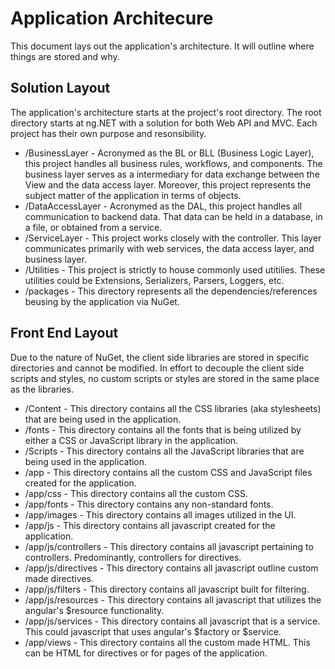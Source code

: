 Application Architecure
========================
This document lays out the application's architecture. It will outline where things are stored and why.

Solution Layout
-----------------------
The application's architecture starts at the project's root directory. The root directory starts at ng.NET with a solution for both Web API and MVC. Each project has their own purpose and resonsibility. 

* /BusinessLayer - Acronymed as the BL or BLL (Business Logic Layer), this project handles all business rules, workflows, and components. The business layer serves as a intermediary for data exchange between the View and the data access layer. Moreover, this project represents the subject matter of the application in terms of objects.
* /DataAccessLayer - Acronymed as the DAL, this project handles all communication to backend data. That data can be held in a database, in a file, or obtained from a service.
* /ServiceLayer - This project works closely with the controller. This layer communicates primarily with web services, the data access layer, and business layer.
* /Utilities - This project is strictly to house commonly used utitilies. These utilities could be Extensions, Serializers, Parsers, Loggers, etc.
* /packages - This directory represents all the dependencies/references beusing by the application via NuGet.

Front End Layout
---------------------
Due to the nature of NuGet, the client side libraries are stored in specific directories and cannot be modified. In effort to decouple the client side scripts and styles, no custom scripts or styles are stored in the same place as the libraries.

* /Content - This directory contains all the CSS libraries (aka stylesheets) that are being used in the application.
* /fonts - This directory contains all the fonts that is being utilized by either a CSS or JavaScript library in the application.
* /Scripts - This directory contains all the JavaScript libraries that are being used in the application.
* /app - This directory contains all the custom CSS and JavaScript files created for the application.
* /app/css - This directory contains all the custom CSS.
* /app/fonts - This directory contains any non-standard fonts.
* /app/images - This directory contains all images utilized in the UI.
* /app/js - This directory contains all javascript created for the application.
* /app/js/controllers - This directory contains all javascript pertaining to controllers. Predominantly, controllers for directives.
* /app/js/directives - This directory contains all javascript outline custom made directives.
* /app/js/filters - This directory contains all javascript built for filtering.
* /app/js/resources - This directory contains all javascript that utilizes the angular's $resource functionality.
* /app/js/services - This directory contains all javascript that is a service. This could javascript that uses angular's $factory or $service.
* /app/views - This directory contains all the custom made HTML. This can be HTML for directives or for pages of the application.